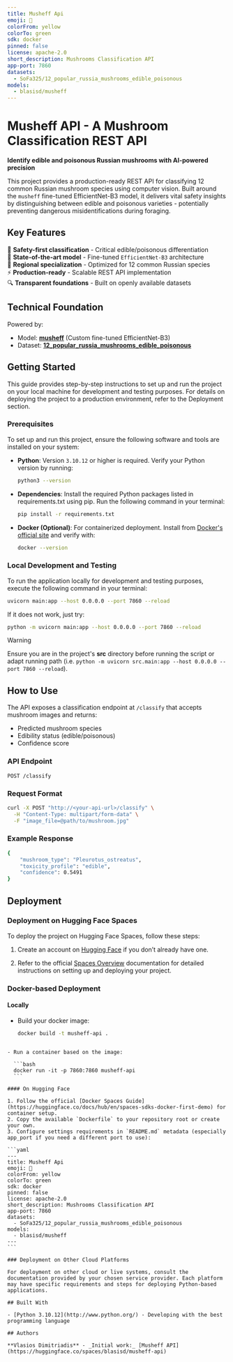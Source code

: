 ```yaml
---
title: Musheff Api
emoji: 🍄
colorFrom: yellow
colorTo: green
sdk: docker
pinned: false
license: apache-2.0
short_description: Mushrooms Classification API
app-port: 7860
datasets:
  - SoFa325/12_popular_russia_mushrooms_edible_poisonous
models:
  - blasisd/musheff
---
```


# Musheff API - A Mushroom Classification REST API

**Identify edible and poisonous Russian mushrooms with AI-powered precision**

This project provides a production-ready REST API for classifying 12 common Russian mushroom species using computer vision. Built around the `musheff` fine-tuned EfficientNet-B3 model, it delivers vital safety insights by distinguishing between edible and poisonous varieties - potentially preventing dangerous misidentifications during foraging.

## Key Features

🍄 **Safety-first classification** - Critical edible/poisonous differentiation  
🧠 **State-of-the-art model** - Fine-tuned `EfficientNet-B3` architecture  
🌲 **Regional specialization** - Optimized for 12 common Russian species  
⚡️ **Production-ready** - Scalable REST API implementation  
🔍 **Transparent foundations** - Built on openly available datasets

## Technical Foundation

Powered by:

- Model: **[musheff](https://huggingface.co/blasisd/musheff)** (Custom fine-tuned EfficientNet-B3)
- Dataset: **[12_popular_russia_mushrooms_edible_poisonous](https://huggingface.co/datasets/SoFa325/12_popular_russia_mushrooms_edible_poisonous)**

## Getting Started

This guide provides step-by-step instructions to set up and run the project on your local machine for development and testing purposes. For details on deploying the project to a production environment, refer to the Deployment section.

### Prerequisites

To set up and run this project, ensure the following software and tools are installed on your system:

- **Python**: Version `3.10.12` or higher is required. Verify your Python version by running:

  ```bash
  python3 --version
  ```

- **Dependencies**: Install the required Python packages listed in requirements.txt using pip. Run the following command in your terminal:

  ```bash
  pip install -r requirements.txt
  ```

- **Docker (Optional)**: For containerized deployment. Install from [Docker's official site](https://docs.docker.com/get-docker/) and verify with:

  ```bash
  docker --version
  ```

### Local Development and Testing

To run the application locally for development and testing purposes, execute the following command in your terminal:

```bash
uvicorn main:app --host 0.0.0.0 --port 7860 --reload
```

If it does not work, just try:

```bash
python -m uvicorn main:app --host 0.0.0.0 --port 7860 --reload
```

> [!WARNING]
> Ensure you are in the project's **src** directory before running the script or adapt running path (i.e. `python -m uvicorn src.main:app --host 0.0.0.0 --port 7860 --reload`).

## How to Use

The API exposes a classification endpoint at `/classify` that accepts mushroom images and returns:

- Predicted mushroom species
- Edibility status (edible/poisonous)
- Confidence score

### API Endpoint

`POST /classify`

### Request Format

```bash
curl -X POST "http://<your-api-url>/classify" \
  -H "Content-Type: multipart/form-data" \
  -F "image_file=@path/to/mushroom.jpg"
```

### Example Response

```bash
{
    "mushroom_type": "Pleurotus_ostreatus",
    "toxicity_profile": "edible",
    "confidence": 0.5491
}
```

## Deployment

### Deployment on Hugging Face Spaces

To deploy the project on Hugging Face Spaces, follow these steps:

1. Create an account on [Hugging Face](https://huggingface.co) if you don’t already have one.

2. Refer to the official [Spaces Overview](https://huggingface.co/docs/hub/en/spaces-overview) documentation for detailed instructions on setting up and deploying your project.

### Docker-based Deployment

#### Locally

- Build your docker image:

  ```bash
  docker build -t musheff-api .
  ```

````

- Run a container based on the image:

  ```bash
  docker run -it -p 7860:7860 musheff-api
  ```

#### On Hugging Face

1. Follow the official [Docker Spaces Guide](https://huggingface.co/docs/hub/en/spaces-sdks-docker-first-demo) for container setup.
2. Copy the available `Dockerfile` to your repository root or create your own.
3. Configure settings requirements in `README.md` metadata (especially app_port if you need a different port to use):

```yaml
---
title: Musheff Api
emoji: 🍄
colorFrom: yellow
colorTo: green
sdk: docker
pinned: false
license: apache-2.0
short_description: Mushrooms Classification API
app-port: 7860
datasets:
  - SoFa325/12_popular_russia_mushrooms_edible_poisonous
models:
  - blasisd/musheff
---
```

### Deployment on Other Cloud Platforms

For deployment on other cloud or live systems, consult the documentation provided by your chosen service provider. Each platform may have specific requirements and steps for deploying Python-based applications.

## Built With

- [Python 3.10.12](http://www.python.org/) - Developing with the best programming language

## Authors

**Vlasios Dimitriadis** - _Initial work:_ [Musheff API](https://huggingface.co/spaces/blasisd/musheff-api)
````
